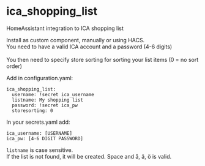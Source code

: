 # ica_shopping_list
HomeAssistant integration to ICA shopping list

Install as custom component, manually or using HACS.<br>
You need to have a valid ICA account and a password (4-6 digits)<br><br>
You then need to specify store sorting for sorting your list items (0 = no sort order) 

Add in configuration.yaml:

```
ica_shopping_list:
  username: !secret ica_username
  listname: My shopping list
  password: !secret ica_pw
  storesorting: 0
```

In your secrets.yaml add:
```
ica_username: [USERNAME]
ica_pw: [4-6 DIGIT PASSWORD]
```



```listname``` is case sensitive.<br>
If the list is not found, it will be created. Space and å, ä, ö is valid.
